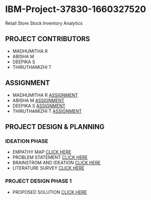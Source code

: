 # IBM-Project-37830-1660327520
Retail Store Stock Inventory Analytics

## PROJECT CONTRIBUTORS
- MADHUMITHA R
- ABISHA M
- DEEPIKA S
- THIRUTHAMIZHI T


## ASSIGNMENT
- MADHUMITHA R [ASSIGNMENT](https://github.com/IBM-EPBL/IBM-Project-37830-1660327520/tree/main/Assignment/Team%20Lead%20-%20Madhumitha)
- ABISHA M [ASSIGNMENT](https://github.com/IBM-EPBL/IBM-Project-37830-1660327520/tree/main/Assignment/Team%20Member%201%20-%20Abisha)
- DEEPIKA S [ASSIGNMENT](https://github.com/IBM-EPBL/IBM-Project-37830-1660327520/tree/main/Assignment/Team%20Member%202%20-%20Deepika)
- THIRUTHAMIZHI T [ASSIGNMENT](https://github.com/IBM-EPBL/IBM-Project-37830-1660327520/tree/main/Assignment/Team%20Member%203%20-%20Thiruthamizhi)

## PROJECT DESIGN & PLANNING
 ### IDEATION PHASE
 - EMPATHY MAP [CLICK HERE](https://github.com/IBM-EPBL/IBM-Project-37830-1660327520/blob/main/Project%20Design%20%26%20Planning/Ideation%20Phase/Empathy%20Map%20Canvas.pdf)
 - PROBLEM STATEMENT [CLICK HERE](https://github.com/IBM-EPBL/IBM-Project-37830-1660327520/blob/main/Project%20Design%20%26%20Planning/Ideation%20Phase/Problem%20Statement.pdf)
 - BRAINSTROM AND IDEATION [CLICK HERE](https://github.com/IBM-EPBL/IBM-Project-37830-1660327520/blob/main/Project%20Design%20%26%20Planning/Ideation%20Phase/Brainstorming%20-%20Ideas.pdf)
 - LITERATURE SURVEY [CLICK HERE](https://github.com/IBM-EPBL/IBM-Project-37830-1660327520/blob/main/Project%20Design%20%26%20Planning/Ideation%20Phase/Literature%20Survey.pdf)
### PROJECT DESIGN PHASE 1
- PROPOSED SOLUTION [CLICK HERE](https://github.com/IBM-EPBL/IBM-Project-37830-1660327520/blob/main/Project%20Design%20%26%20Planning/Project%20Design%20Phase%201/Proposed%20Solution.pdf)
